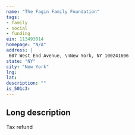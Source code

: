 ```yaml
---
name: "The Fagin Family Foundation"
tags:
- family
- social
- funding
ein: 113493014
homepage: "N/A"
address: |
 607 West End Avenue, \nNew York, NY 100241606
state: "NY"
city: "New York"
lng: 
lat: 
description: ""
is_501c3: 
---
```


## Long description

Tax refund
